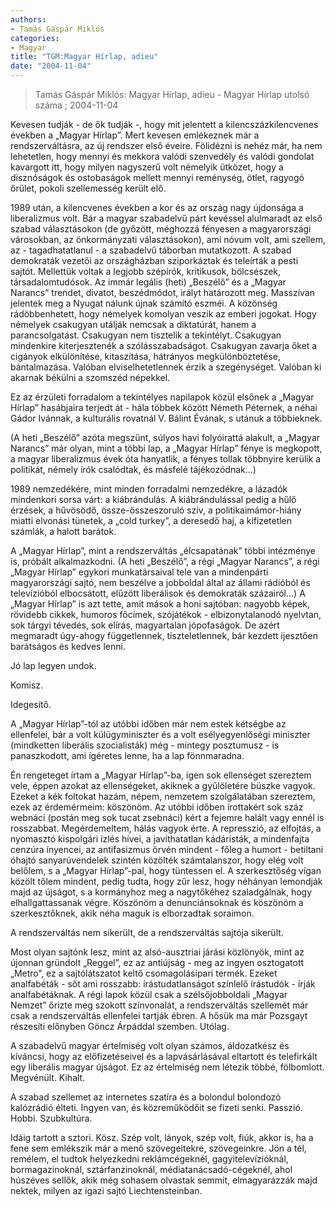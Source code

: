 ```yaml
---
authors: 
- Tamás Gáspár Miklós
categories: 
- Magyar
title: "TGM:Magyar Hírlap, adieu"
date: "2004-11-04"
---
```

> Tamás Gáspár Miklós: Magyar Hírlap, adieu - Magyar Hírlap utolsó száma ; 2004-11-04

Kevesen tudják - de ők tudják -, hogy mit jelentett a kilencszázkilencvenes években a „Magyar Hírlap”. Mert kevesen emlékeznek már a rendszerváltásra, az új rendszer első éveire. Fölidézni is nehéz már, ha nem lehetetlen, hogy mennyi és mekkora valódi szenvedély és valódi gondolat kavargott itt, hogy milyen nagyszerű volt némelyik ütközet, hogy a disznóságok és ostobaságok mellett mennyi reménység, ötlet, ragyogó őrület, pokoli szellemesség került elő.

1989 után, a kilencvenes években a kor és az ország nagy újdonsága a liberalizmus volt. Bár a magyar szabadelvű párt kevéssel alulmaradt az első szabad választásokon (de győzött, méghozzá fényesen a magyarországi városokban, az önkormányzati választásokon), ami nóvum volt, ami szellem, az - tagadhatatlanul - a szabadelvű táborban mutatkozott. A szabad demokraták vezetői az országházban sziporkáztak és teleírták a pesti sajtót. Mellettük voltak a legjobb szépírók, kritikusok, bölcsészek, társadalomtudósok. Az immár legális (heti) „Beszélő” és a „Magyar Narancs” trendet, divatot, beszédmódot, irályt határozott meg. Masszívan jelentek meg a Nyugat nálunk újnak számító eszméi. A közönség rádöbbenhetett, hogy némelyek komolyan veszik az emberi jogokat. Hogy némelyek csakugyan utálják nemcsak a diktatúrát, hanem a parancsolgatást. Csakugyan nem tisztelik a tekintélyt. Csakugyan mindenkire kiterjesztenék a szólásszabadságot. Csakugyan zavarja őket a cigányok elkülönítése, kitaszítása, hátrányos megkülönböztetése, bántalmazása. Valóban elviselhetetlennek érzik a szegénységet. Valóban ki akarnak békülni a szomszéd népekkel.

Ez az érzületi forradalom a tekintélyes napilapok közül elsőnek a „Magyar Hírlap” hasábjaira terjedt át - hála többek között Németh Péternek, a néhai Gádor Ivánnak, a kulturális rovatnál V. Bálint Évának, s utánuk a többieknek.

(A heti „Beszélő” azóta megszűnt, súlyos havi folyóirattá alakult, a „Magyar Narancs” már olyan, mint a többi lap, a „Magyar Hírlap” fénye is megkopott, a magyar liberalizmus évek óta hanyatlik, a fényes tollak többnyire kerülik a politikát, némely írók csalódtak, és másfelé tájékozódnak...)

1989 nemzedékére, mint minden forradalmi nemzedékre, a lázadók mindenkori sorsa várt: a kiábrándulás. A kiábrándulással pedig a hűlő érzések, a hűvösödő, össze-összeszoruló szív, a politikaimámor-hiány miatti elvonási tünetek, a „cold turkey”, a deresedő haj, a kifizetetlen számlák, a halott barátok.

A „Magyar Hírlap”, mint a rendszerváltás „élcsapatának” többi intézménye is, próbált alkalmazkodni. (A heti „Beszélő”, a régi „Magyar Narancs”, a régi „Magyar Hírlap” egykori munkatársaival tele van a mindenpárti magyarországi sajtó, nem beszélve a jobboldal által az állami rádióból és televízióból elbocsátott, elűzött liberálisok és demokraták százairól...) A „Magyar Hírlap” is azt tette, amit mások a honi sajtóban: nagyobb képek, rövidebb cikkek, humoros főcímek, szójátékok - elbizonytalanodó nyelvtan, sok tárgyi tévedés, sok elírás, magyartalan jópofaságok. De azért megmaradt úgy-ahogy függetlennek, tiszteletlennek, bár kezdett ijesztően barátságos és kedves lenni.

Jó lap legyen undok.

Komisz.

Idegesítő.

A „Magyar Hírlap”-tól az utóbbi időben már nem estek kétségbe az ellenfelei, bár a volt külügyminiszter és a volt esélyegyenlőségi miniszter (mindketten liberális szocialisták) még - mintegy posztumusz - is panaszkodott, ami ígéretes lenne, ha a lap fönnmaradna.

Én rengeteget írtam a „Magyar Hírlap”-ba, igen sok ellenséget szereztem vele, éppen azokat az ellenségeket, akiknek a gyűlöletére büszke vagyok. Ezeket a kék foltokat hazám, népem, nemzetem szolgálatában szereztem, ezek az érdemérmeim: köszönöm. Az utóbbi időben írottakért sok száz webnáci (postán meg sok tucat zsebnáci) kért a fejemre halált vagy ennél is rosszabbat. Megérdemeltem, hálás vagyok érte. A represszió, az elfojtás, a nyomasztó kispolgári ízlés hívei, a javíthatatlan kádáristák, a mindenfajta cenzúra ínyencei, az antifasizmus örvén mindent - főleg a humort - betiltani óhajtó sanyarúvendelek szintén közölték számtalanszor, hogy elég volt belőlem, s a „Magyar Hírlap”-pal, hogy tüntessen el. A szerkesztőség vígan közölt tőlem mindent, pedig tudta, hogy zűr lesz, hogy néhányan lemondják majd az újságot, s a kormányhoz meg a nagytőkéhez szaladgálnak, hogy elhallgattassanak végre. Köszönöm a denunciánsoknak és köszönöm a szerkesztőknek, akik néha maguk is elborzadtak soraimon.

A rendszerváltás nem sikerült, de a rendszerváltás sajtója sikerült.

Most olyan sajtónk lesz, mint az alsó-ausztriai járási közlönyök, mint az újonnan gründolt „Reggel”, ez az antiújság - meg az ingyen osztogatott „Metro”, ez a sajtólátszatot keltő csomagolásipari termék. Ezeket analfabéták - sőt ami rosszabb: írástudatlanságot színlelő írástudók - írják analfabétáknak. A régi lapok közül csak a szélsőjobboldali „Magyar Nemzet” őrizte meg szokott színvonalát, a rendszerváltás szellemét már csak a rendszerváltás ellenfelei tartják ébren. A hősük ma már Pozsgayt részesíti előnyben Göncz Árpáddal szemben. Utólag.

A szabadelvű magyar értelmiség volt olyan számos, áldozatkész és kíváncsi, hogy az előfizetéseivel és a lapvásárlásával eltartott és telefirkált egy liberális magyar újságot. Ez az értelmiség nem létezik többé, fölbomlott. Megvénült. Kihalt.

A szabad szellemet az internetes szatíra és a bolondul bolondozó kalózrádió élteti. Ingyen van, és közreműködőit se fizeti senki. Passzió. Hobbi. Szubkultúra.

Idáig tartott a sztori. Kösz. Szép volt, lányok, szép volt, fiúk, akkor is, ha a fene sem emlékszik már a menő szövegeitekre, szövegeinkre. Jön a tél, remélem, el tudtok helyezkedni reklámcégeknél, gagyitelevízióknál, bormagazinoknál, sztárfanzinoknál, médiatanácsadó-cégeknél, ahol húszéves sellők, akik még sohasem olvastak semmit, elmagyarázzák majd nektek, milyen az igazi sajtó Liechtensteinban.

